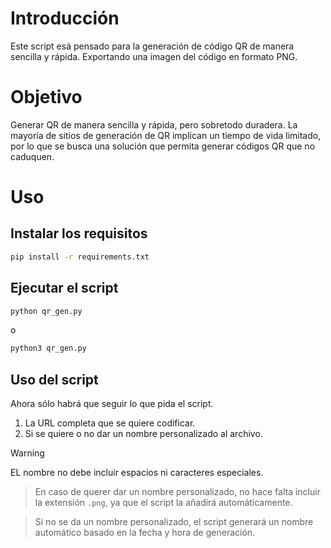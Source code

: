 # Introducción
Este script esá pensado para la generación de código QR de 
manera sencilla y rápida. Exportando una imagen del código 
en formato PNG.

# Objetivo
Generar QR de manera sencilla y rápida, pero sobretodo duradera.
La mayoría de sitios de generación de QR implican un tiempo de
vida limitado, por lo que se busca una solución que permita
generar códigos QR que no caduquen.

# Uso
## Instalar los requisitos
```bash
pip install -r requirements.txt
```

## Ejecutar el script
```bash
python qr_gen.py
```
o
```bash
python3 qr_gen.py
```

## Uso del script
Ahora sólo habrá que seguir lo que pida el script.

1. La URL completa que se quiere codificar.
2. Si se quiere o no dar un nombre personalizado al archivo.

>[!WARNING]
> EL nombre no debe incluir espacios ni caracteres especiales.

> En caso de querer dar un nombre personalizado, no hace falta 
> incluir la extensión `.png`, ya que el script la añadirá
> automáticamente.

> Si no se da un nombre personalizado, el script generará un
> nombre automático basado en la fecha y hora de generación.